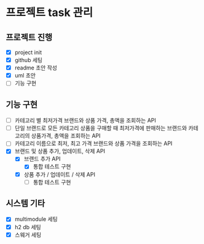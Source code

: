 # 프로젝트 task 관리
## 프로젝트 진행
- [x] project init
- [x] github 세팅
- [x] readme 초안 작성
- [x] uml 초안
- [ ] 기능 구현

## 기능 구현
- [ ] 카테고리 별 최저가격 브랜드와 상품 가격, 총액을 조회하는 API
- [ ] 단일 브랜드로 모든 카테고리 상품을 구매할 때 최저가격에 판매하는 브랜드와 카테고리의 상품가격, 총액을 조회하는 API
- [ ] 카테고리 이름으로 최저, 최고 가격 브랜드와 상품 가격을 조회하는 API
- [x] 브랜드 및 상품 추가, 업데이트, 삭제 API
  - [x] 브랜드 추가 API
    - [x] 통합 테스트 구현
  - [x] 상품 추가 / 업데이트 / 삭제 API
    - [ ] 통합 테스트 구현

## 시스템 기타
- [x] multimodule 세팅
- [x] h2 db 세팅
- [x] 스웨거 세팅
